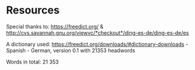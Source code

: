 # Resources

Special thanks to: https://freedict.org/ & http://cvs.savannah.gnu.org/viewvc/*checkout*/ding-es-de/ding-es-de/es

A dictionary used: https://freedict.org/downloads/#dictionary-downloads - Spanish - German, version 0.1 with 21353 headwords

Words in total: 21 353
